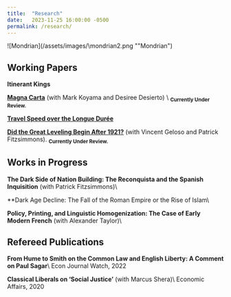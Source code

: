 ```yaml
---
title:  "Research"
date:   2023-11-25 16:00:00 -0500
permalink: /research/
---
```


![Mondrian](/assets/images/\mondrian2.png ""Mondrian")

## Working Papers

**Itinerant Kings**

**[Magna Carta](https://papers.ssrn.com/sol3/papers.cfm?abstract_id=4503918)**
(with Mark Koyama and Desiree Desierto) \\
<sub>**Currently Under Review.**

**[Travel Speed over the Longue Durée](https://papers.ssrn.com/sol3/papers.cfm?abstract_id=4635304)**

**[Did the Great Leveling Begin After 1921?](https://papers.ssrn.com/sol3/papers.cfm?abstract_id=4579359)** (with Vincent Geloso and Patrick Fitzsimmons).
<sub>**Currently Under Review.**

## Works in Progress

**The Dark Side of Nation Building: The Reconquista and the Spanish Inquisition** (with Patrick Fitzsimmons)\\

**Dark Age Decline: The Fall of the Roman Empire or the Rise of Islam\\

**Policy, Printing, and Linguistic Homogenization: The Case of Early Modern French**
(with Alexander Taylor)\\

## Refereed Publications

**From Hume to Smith on the Common Law and English Liberty: A Comment on Paul Sagar**\\
Econ Journal Watch, 2022

**Classical Liberals on ‘Social Justice’** (with Marcus Shera)\\
Economic Affairs, 2020
